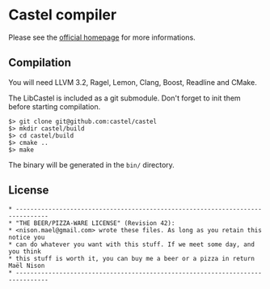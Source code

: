 # Castel compiler

Please see the [official homepage](http://castel.github.com) for more informations.

## Compilation

You will need LLVM 3.2, Ragel, Lemon, Clang, Boost, Readline and CMake.

The LibCastel is included as a git submodule. Don't forget to init them before starting compilation.

    $> git clone git@github.com:castel/castel
    $> mkdir castel/build
    $> cd castel/build
    $> cmake ..
    $> make

The binary will be generated in the `bin/` directory.

## License

```
* -------------------------------------------------------------------------------
* "THE BEER/PIZZA-WARE LICENSE" (Revision 42):
* <nison.mael@gmail.com> wrote these files. As long as you retain this notice you
* can do whatever you want with this stuff. If we meet some day, and you think
* this stuff is worth it, you can buy me a beer or a pizza in return Maël Nison
* -------------------------------------------------------------------------------
```
